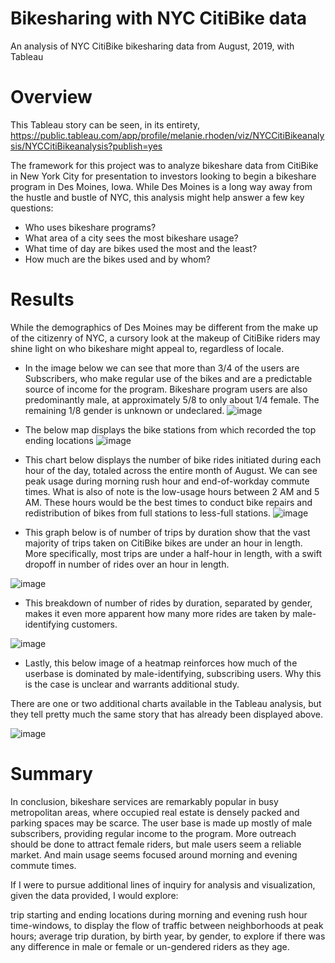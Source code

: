 # Bikesharing with NYC CitiBike data
An analysis of NYC CitiBike bikesharing data from August, 2019, with Tableau

# Overview
This Tableau story can be seen, in its entirety, 
https://public.tableau.com/app/profile/melanie.rhoden/viz/NYCCitiBikeanalysis/NYCCitiBikeanalysis?publish=yes

The framework for this project was to analyze bikeshare data from CitiBike in New York City for presentation to investors looking to begin a bikeshare program in Des Moines, Iowa. While Des Moines is a long way away from the hustle and bustle of NYC, this analysis might help answer a few key questions:

* Who uses bikeshare programs?
* What area of a city sees the most bikeshare usage?
* What time of day are bikes used the most and the least?
* How much are the bikes used and by whom?

# Results
While the demographics of Des Moines may be different from the make up of the citizenry of NYC, a cursory look at the makeup of CitiBike riders may shine light on who bikeshare might appeal to, regardless of locale.

* In the image below we can see that more than 3/4 of the users are Subscribers, who make regular use of the bikes and are a predictable source of income for the program. Bikeshare program users are also predominantly male, at approximately 5/8 to only about 1/4 female. The remaining 1/8 gender is unknown or undeclared.
![image](https://user-images.githubusercontent.com/95143562/162261850-51d3b749-d219-402c-ab44-11ebafb761b9.png)


* The below map displays the bike stations from which recorded the top ending locations
![image](https://user-images.githubusercontent.com/95143562/162262385-28836c29-5f44-46f1-82c2-7f079457a4e9.png)


* This chart below displays the number of bike rides initiated during each hour of the day, totaled across the entire month of August. We can see peak usage during morning rush hour and end-of-workday commute times. What is also of note is the low-usage hours between 2 AM and 5 AM. These hours would be the best times to conduct bike repairs and redistribution of bikes from full stations to less-full stations.
![image](https://user-images.githubusercontent.com/95143562/162262800-cb64c886-2bc5-4d0e-9b29-1f405fa4c953.png)


* This graph below is of number of trips by duration show that the vast majority of trips taken on CitiBike bikes are under an hour in length. More specifically, most trips are under a half-hour in length, with a swift dropoff in number of rides over an hour in length.

![image](https://user-images.githubusercontent.com/95143562/162263476-24b24d12-4da8-4e08-afca-1e3a00253847.png)


* This breakdown of number of rides by duration, separated by gender, makes it even more apparent how many more rides are taken by male-identifying customers.

![image](https://user-images.githubusercontent.com/95143562/162263597-6e16d490-1f45-4578-b465-fbc339012bcb.png)


* Lastly, this below image of a heatmap reinforces how much of the userbase is dominated by male-identifying, subscribing users. Why this is the case is unclear and warrants additional study.

There are one or two additional charts available in the Tableau analysis, but they tell pretty much the same story that has already been displayed above.

![image](https://user-images.githubusercontent.com/95143562/162263916-69e85290-e2b6-4d54-937a-1c25950c395e.png)

# Summary
In conclusion, bikeshare services are remarkably popular in busy metropolitan areas, where occupied real estate is densely packed and parking spaces may be scarce. The user base is made up mostly of male subscribers, providing regular income to the program. More outreach should be done to attract female riders, but male users seem a reliable market. And main usage seems focused around morning and evening commute times.

If I were to pursue additional lines of inquiry for analysis and visualization, given the data provided, I would explore:

trip starting and ending locations during morning and evening rush hour time-windows, to display the flow of traffic between neighborhoods at peak hours;
average trip duration, by birth year, by gender, to explore if there was any difference in male or female or un-gendered riders as they age.

